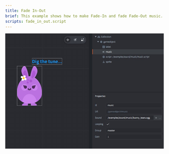 ```yaml
---
title: Fade In-Out
brief: This example shows how to make Fade-In and fade Fade-Out music.
scripts: fade_in_out.script
---
```


![fade_in_out](fade_in_out.jpg)
